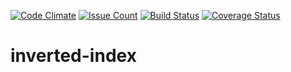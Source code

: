 [![Code Climate](https://codeclimate.com/repos/5834c9de55b1960083003c61/badges/acf3c4d5d7a1c7fd992b/gpa.svg)](https://codeclimate.com/repos/5834c9de55b1960083003c61/feed)
[![Issue Count](https://codeclimate.com/repos/5834c9de55b1960083003c61/badges/acf3c4d5d7a1c7fd992b/issue_count.svg)](https://codeclimate.com/repos/5834c9de55b1960083003c61/feed)
[![Build Status](https://travis-ci.org/andela-tisrael/checkpoint-inverted-index.svg?branch=develop)](https://travis-ci.org/andela-tisrael/checkpoint-inverted-index)
[![Coverage Status](https://coveralls.io/repos/github/andela-tisrael/checkpoint-inverted-index/badge.svg)](https://coveralls.io/github/andela-tisrael/checkpoint-inverted-index)

# inverted-index


